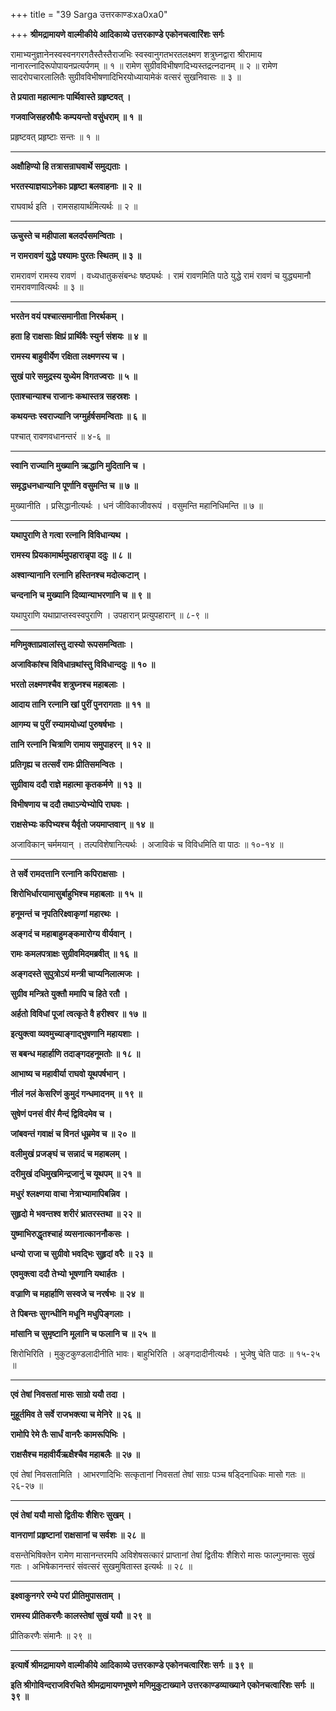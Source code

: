 +++
title = "39 Sarga उत्तरकाण्डःxa0xa0"

+++
**श्रीमद्रामायणे वाल्मीकीये आदिकाव्ये उत्तरकाण्डे एकोनचत्वारिंशः सर्गः**

रामाभ्यनुज्ञानेनस्वस्वनगरगतैस्तैस्तैराजभिः स्वस्वानुगतभरतलक्ष्मण शत्रुघ्नद्वारा श्रीरामाय नानारत्नादिरूपोपायनप्रत्यर्पणम् ॥ १ ॥ रामेण सुग्रीवविभीषणदिभ्यस्तद्रत्नदानम् ॥ २ ॥ रामेण सादरोपचारलालितैः सुग्रीवविभीषणादिभिरयोध्यायामेकं वत्सरं सुखनिवासः ॥ ३ ॥

**ते प्रयाता महात्मानः पार्थिवास्ते ग्रहृष्टवत् ।**

**गजवाजिसहस्रौघैः कम्पयन्तो वसुंधराम् ॥ १ ॥**

प्रहृष्टवत् प्रहृष्टाः सन्तः ॥ १ ॥

****

**अक्षौहिण्यो हि तत्रासन्राघवार्थे समुद्यताः ।**

**भरतस्याज्ञयाऽनेकाः प्रहृष्टा बलवाहनाः ॥ २ ॥**

राघवार्थ इति । रामसहायार्थमित्यर्थः ॥ २ ॥

****

**ऊचुस्ते च महीपाला बलदर्पसमन्विताः ।**

**न रामरावणं युद्धे पश्यामः पुरतः स्थितम् ॥ ३ ॥**

रामरावणं रामस्य रावणं । वध्यधातुकसंबन्धः षष्ठ्यर्थः । रामं रावणमिति पाठे युद्धे रामं रावणं च युद्ध्यमानौ रामरावणावित्यर्थः ॥ ३ ॥

****

**भरतेन वयं पश्चात्समानीता निरर्थकम् ।**

**हता हि राक्षसाः क्षिप्रं प्रार्थिवैः स्युर्न संशयः ॥ ४ ॥**

**रामस्य बाहुवीर्येण रक्षिता लक्ष्मणस्य च ।**

**सुखं पारे समुद्रस्य युध्येम विगतज्वराः ॥ ५ ॥**

**एताश्चान्याश्च राजानः कथास्तत्र सहस्रशः ।**

**कथयन्तः स्वराज्यानि जग्मुर्हर्षसमन्विताः ॥ ६ ॥**

पश्चात् रावणवधानन्तरं ॥ ४-६ ॥

****

**स्वानि राज्यानि मुख्यानि ऋद्धानि मुदितानि च ।**

**समृद्धधनधान्यानि पूर्णानि वसुमन्ति च ॥ ७ ॥**

मुख्यानीति । प्रसिद्धानीत्यर्थः । धनं जीविकाजीवरूपं । वसुमन्ति महानिधिमन्ति ॥ ७ ॥

****

**यथापुराणि ते गत्वा रत्नानि विविधान्यथ ।**

**रामस्य प्रियकामार्थमुपहारान्नृपा ददुः ॥ ८ ॥**

**अश्वान्यानानि रत्नानि हस्तिनश्च मदोत्कटान् ।**

**चन्दनानि च मुख्यानि दिव्यान्याभरणानि च ॥ ९ ॥**

यथापुराणि यथाप्राप्तस्वस्वपुराणि । उपहारान् प्रत्युपहारान् ॥ ८-९ ॥

****

**मणिमुक्ताप्रवालांस्तु दास्यो रूपसमन्विताः ।**

**अजाविकांश्च विविधान्रथांस्तु विविधान्ददुः ॥ १० ॥**

**भरतो लक्ष्मणश्चैव शत्रुघ्नश्च महाबलाः ।**

**आदाय तानि रत्नानि खां पुरीं पुनरागताः ॥ ११ ॥**

**आगम्य च पुरीं रम्यामयोध्यां पुरुषर्षभाः ।**

**तानि रत्नानि चित्राणि रामाय समुपाहरन् ॥ १२ ॥**

**प्रतिगृह्य च तत्सर्वं रामः प्रीतिसमन्वितः ।**

**सुग्रीवाय ददौ राज्ञे महात्मा कृतकर्मणे ॥ १३ ॥**

**विभीषणाय च ददौ तथाऽन्येभ्योपि राघवः ।**

**राक्षसेभ्यः कपिभ्यश्च यैर्वृतो जयमाप्तवान् ॥ १४ ॥**

अजाविकान् चर्ममयान् । तल्पविशेषानित्यर्थः । अजाविकं च विविधमिति वा पाठः ॥ १०-१४ ॥

****

**ते सर्वे रामदत्तानि रत्नानि कपिराक्षसाः ।**

**शिरोभिर्धारयामासुर्बाहुभिश्च महाबलाः ॥ १५ ॥**

**हनूमन्तं च नृपतिरिक्ष्वाकृणां महारथः ।**

**अङ्गदं च महाबाहुमङ्कमारोग्य वीर्यवान् ।**

**रामः कमलपत्राक्षः सुग्रीवमिदमब्रवीत् ॥ १६ ॥**

**अङ्गदस्ते सुपुत्रोऽयं मन्त्री चाप्यनिलात्मजः ।**

**सुग्रीव मन्त्रिते युक्तौ ममापि च हिते रतौ ।**

**अर्हतो विविधां पूजां त्वत्कृते वै हरीश्वर ॥ १७ ॥**

**इत्युक्त्वा व्यवमुच्याङ्गाद्भुषणानि महायशाः ।**

**स बबन्ध महार्हाणि तदाङ्गदहनूमतोः ॥ १८ ॥**

**आभाष्य च महावीर्या राघवो यूथपर्षभान् ।**

**नीलं नलं केसरिणं कुमुदं गन्धमादनम् ॥ १९ ॥**

**सुषेणं पनसं वीरं मैन्दं द्विविदमेव च ।**

**जांबवन्तं गवाक्षं च विनतं धूम्रमेव च ॥ २० ॥**

**वलीमुखं प्रजङ्घं च सन्नादं च महाबलम् ।**

**दरीमुखं दधिमुखमिन्द्रजानुं च यूथपम् ॥ २१ ॥**

**मधुरं श्लक्ष्णया वाचा नेत्राभ्यामापिबन्निव ।**

**सुहृदो मे भवन्तश्व शरीरं भ्रातरस्तथा ॥ २२ ॥**

**युष्माभिरुद्धृतश्चाहं व्यसनात्काननौकसः ।**

**धन्यो राजा च सुग्रीवो भवद्भिः सुहृदां वरैः ॥ २३ ॥**

**एवमुक्त्वा ददौ तेभ्यो भूषणानि यथार्हतः ।**

**वज्राणि च महार्हाणि सस्वजे च नरर्षभः ॥ २४ ॥**

**ते पिबन्तः सुगन्धीनि मधूनि मधुपिङ्गलाः ।**

**मांसानि च सुमृष्टानि मूलानि च फलानि च ॥ २५ ॥**

शिरोभिरिति । मुकुटकुण्डलादीनीति भावः। बाहुभिरिति । अङ्गदादीनीत्यर्थः । भुजेषु चेति पाठः ॥ १५-२५ ॥

****

**एवं तेषां निवसतां मासः साग्रो ययौ तदा ।**

**मुहूर्तमिव ते सर्वे राजभक्त्या च मेनिरे ॥ २६ ॥**

**रामोपि रेमे तैः सार्धं वानरैः कामरूपिभिः ।**

**राक्षसैश्च महावीर्यैऋक्षैश्चैव महाबलैः ॥ २७ ॥**

एवं तेषां निवसतामिति । आभरणादिभिः सत्कृतानां निवसतां तेषां साग्रः पञ्च षड्दिनाधिकः मासो गतः ॥ २६-२७ ॥

****

**एवं तेषां ययौ मासो द्वितीयः शैशिरः सुखम् ।**

**वानराणां प्रहृष्टानां राक्षसानां च सर्वशः ॥ २८ ॥**

वसन्तेभिषिक्तेन रामेण मासानन्तरमपि अविशेषसत्कारं प्राप्तानां तेषां द्वितीयः शैशिरो मासः फाल्गुनमासः सुखं गतः । अभिषेकानन्तरं संवत्सरं सुखमुषितास्त इत्यर्थः ॥ २८ ॥

****

**इक्ष्वाकुनगरे रम्ये परां प्रीतिमुपासताम् ।**

**रामस्य प्रीतिकरणैः कालस्तेषां सुखं ययौ ॥ २९ ॥**

प्रीतिकरणैः संमानैः ॥ २९ ॥

****

**इत्यार्षे श्रीमद्रामायणे वाल्मीकीये आदिकाव्ये उत्तरकाण्डे एकोनचत्वारिंशः सर्गः ॥ ३९ ॥**

**इति श्रीगोविन्दराजविरचिते श्रीमद्रामायणभूषणे मणिमुकुटाख्याने उत्तरकाण्डव्याख्याने एकोनचत्वारिंशः सर्गः ॥ ३९ ॥**
